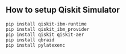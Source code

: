 ## How to setup Qiskit Simulator

````
pip install qiskit-ibm-runtime
pip install qiskit_ibm_provider
pip install qiskit qiskit-aer
pip install qbraid
pip install pylatexenc

````